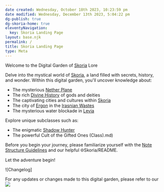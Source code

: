 ```yaml
---
date created: Wednesday, October 18th 2023, 10:23:59 pm
date modified: Wednesday, December 13th 2023, 5:04:22 pm
dg-publish: true
dg-skoria-home: true
eleventyNavigation:
  key: Skoria Landing Page
layout: base.njk
permalink: /
title: Skoria Landing Page
type: Meta
---
```


Welcome to the Digital Garden of [Skoria](/garden/%F0%9F%8C%90Worldbuilding%5CGeneral/Skoria) Lore

Delve into the mystical world of [Skoria](/garden/%F0%9F%8C%90Worldbuilding%5CGeneral/Skoria), a land filled with secrets, history, and wonder. Within this digital garden, you'll uncover knowledge about:

- The mysterious [Nether Plane](/garden/%F0%9F%8C%90Worldbuilding%5CNether%20Plane/Nether%20Plane)
- The rich [Divine History](/garden/%F0%9F%8C%90Worldbuilding%5CNether%20Plane/Divine%20History) of gods and deities
- The captivating cities and cultures within [Skoria](/garden/%F0%9F%8C%90Worldbuilding%5CGeneral/Skoria)
- The city of [Ergon](/garden/%F0%9F%8C%90Worldbuilding%5CMaterial%20Plane%5C%F0%9F%8F%9C%EF%B8%8FIrasnian%20Wastes%5CRegions/Ergon) in the [Irasnian Wastes](/garden/%F0%9F%8C%90Worldbuilding%5CMaterial%20Plane%5C%F0%9F%8F%9C%EF%B8%8FIrasnian%20Wastes/Irasnian%20Wastes) 
- The mysterious water blockade in [Levia](/garden/%F0%9F%8C%90Worldbuilding%5CMaterial%20Plane%5C%F0%9F%8C%8ALevia/Levia)

Explore unique subclasses such as:

- The enigmatic [Shadow Hunter](/garden/%F0%9F%90%BBBestiary%5CSubclasses/Shadow%20Hunter)
- The powerful Cult of the Gifted Ones (Class).md)

Before you begin your journey, please familiarize yourself with the [Note Structure Guidelines](/garden/Meta/Note%20Structure%20Guidelines) and our helpful 🌐Skoria/README.

Let the adventure begin!

![Changelog]

For any updates or changes made to this digital garden, please refer to our ![](/static/Placeholder.png)